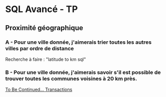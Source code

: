 # SQL Avancé - TP

## Proximité géographique

### A - Pour une ville donnée, j'aimerais trier toutes les autres villes par ordre de distance

Recherche à faire : "latitude to km sql" 

### B - Pour une ville donnée, j'aimerais savoir s'il est possible de trouver toutes les communes voisines à 20 km près.

[To Be Continued... Transactions](./10-Transactions.md)